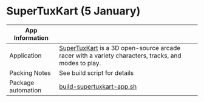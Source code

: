 # SuperTuxKart (5 January)

|  App Information |            |
|------------------|------------|
| Application | [SuperTuxKart](https://supertuxkart.net/Main_Page) is a 3D open-source arcade racer with a variety characters, tracks, and modes to play. |
| Packing Notes | See build script for details |
| Package automation | [build-supertuxkart-app.sh](build/build-supertuxkart-app.sh) |

